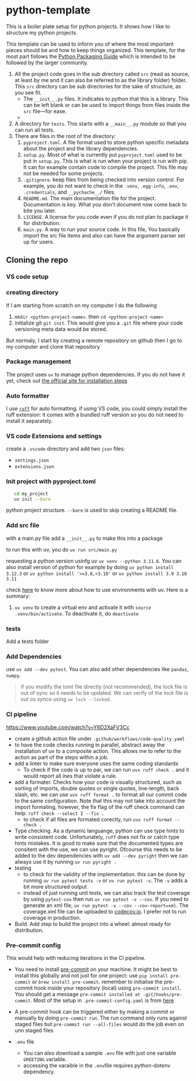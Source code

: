 # python-template
This is a boiler plate setup for python projects. It shows how I like to structure my
python projects.

This template can be used to inform you of where the most important pieces should be and
how to keep things organized. This template, for the most part follows the [Python
Packaging Guide](https://packaging.python.org/en/latest/tutorials/packaging-projects/)
which is intended to be followed by the larger community.

1. All the project code goes in the sub directory called `src` (read as source, at least by
me and it can also be referred to as the library folder) folder. This `src` directory
can be sub directories for the sake of structure, as you see fit.
    - The `__init__.py` files. It indicates to python that this is a library. This can
      be left blank or can be used to import things from files inside the `src`
      file––for ease.
    - 
2. A directory for `tests`. This starts with a `__main__.py` module so that you can run
   all tests.
3. There are files in the root of the directory:
   1. `pyproject.toml`. A file format used to store python specific metadata about the
      project and the library dependencies.
   2. `setup.py`. Most of what is currently put `pyproject.toml` used to be put in
      `setup.py`. This is what is run when your project is run with pip. It can for
      example contain code to compile the project. This file may not be needed for some
      projects.
   3. `.gitignore`. keep files from being checked into version control. For example, you
      do not want to check in the `.venv`, `.egg-info`, `.env`, `.credentials`, and `__pychache__/` files.
   4. `README.md`. The main documentation file for the project. Documentation is key.
      What you don't document now come back to bite you later.
   5. `LICENSE`. A license for you code even if you do not plan to package it for distribution.
   6. `main.py`. A way to run your source code. In this file, You basically import the
      src file items and also can have the argument parser set up for users.

## Cloning the repo

### VS code setup
### creating directory
If I am starting from scratch on my computer I do the following
1. `mkdir <python-project-name>`. then `cd <python-project-name>`
2. initialize git `git init`. This would give you a `.git` file where your code
   versioning meta data would be stored. 

But normaly, I start by creating a remote repository on github then I go to my computer
and clone that repository

### Package management
The project uses `uv` to manage python dependencies. If you do not have it yet, check out [the official site for
installation
steps](https://docs.astral.sh/uv/getting-started/installation/#standalone-installer)

### Auto formatter
I use [`ruff`](https://docs.astral.sh/ruff/installation/) for auto formatting. if using
VS code, you could simply install the ruff extension: it comes with a bundled ruff
version so you do not need to install it separately.

### VS code Extensions and settings

create a `.vscode` directory and add two `json` files:
- `settings.json`
- `extensions.json`

### Init project with pyproject.toml
```sh
   cd my_project
   uv init --bare
```

python project structure. `--bare` is used to skip creating a README file.

### Add src file 
with a main.py file
add a `__init__.py` to make this into a package

to run this with uv, you do `uv run src/main.py`

requesting a python version usinfg uv `uv venv --python 3.11.6`. You can also install
version of python for example by doing `uv python install 3.12.3` or `uv python install
'>=3.8,<3.10'` or `uv python install 3.9 3.10 3.11`

check [here](https://docs.astral.sh/uv/pip/environments/) to know more about how to use
environments with uv. Here is a summary:
1. `uv venv` to create a virtual env and activate it with `source .venv/bin/activate`.
   To deactivate it, do `deactivate`

### tests
Add a tests folder

### Add Dependencies

use `uv add --dev pytest`. You can also add other dependencies like `pandas`, `numpy`.

> If you modify the toml file directly (not recommended), the lock file is out of sync
> so it needs to be updated. We can verify of the lock file is out os synce using  `uv
> lock --locked`.




### CI pipeline
https://www.youtube.com/watch?v=Y6D2XaFV3Cc

- create a github action file under `.github/workflows/code-quality.yaml`
- to have the code checks running in parallel, abstract away the installation of uv to a
  composite action. This allows me to refer to the action as part of the steps within a
  job.
- add a linter to make sure everyone uses the same coding standards
  - To check if the code is up to par, we can run `uvx ruff check .` and it would report
    all ines that violate a rule.
- add a formater. Checks how your code is visually structured, such as sorting of
  imports, double quotes or single quotes, line-length, back slash, etc. we can use `uvx
  ruff format .` to format all our commit code to the same configuration. Note that this
  may not take into account the import formating, however, the fix flag of the ruff
  check command can help:  `ruff check
  --select I --fix .` 
    - to check if all files are formated corectly, run `uvx ruff format --check .`
- Type checking. As a dynamic languange, python can use type hints to write consistent
  code. Unfortunately, `ruff` does not fix or catch type hints mistakes. It is good to
  make sure that the documented types are consitent with the use, we can use pyright.
  Ofcourse this needs to be added to the dev dependencies with `uv add --dev pyright`
  then we can always use it by running `uv run pyright .`
- testing 
  - to check for the validity of the implementation. this can be done by running
  `uv run pytest tests -v` or `uv run pytest -v`. The `-v` adds a bit more structured
  output
  - instead of just running unit tests, we can also track the test coverage by using
    `pytest-cov` then run `uv run pytest -v --cov`. If you need to generate an xml file,
    `uv run pytest -v --cov --cov-report=xml`. The coverage.xml file can be uploaded to
    [codecov.io](https://about.codecov.io/). I prefer not to run coverage in production.
- Build. Add step to build the project into a wheel: almost ready for distribution. 



### Pre-commit config
This would help with reducing iterations in the CI pipeline.
- You need to install [pre-commit](https://pre-commit.com/) on your machine. It might be
  best to install this globally and not just for one project: use `pip install
  pre-commit`  or  `brew install pre-commit`. remember to initialise the pre-commit hook
  inside your repository (local) using `pre-commit install`. You should get a message
  `pre-commit installed at .git/hooks/pre-commit`. Most of the setup in
  `.pre-commit-config.yaml` is from
  [here](https://docs.astral.sh/uv/guides/integration/pre-commit/)
- A pre-commit hook can be triggered either by making a commit or manually by doing
  `pre-commit run`. The run command only runs against staged files but
  `pre-commit run --all-files` would do the job even on unn staged files

- `.env` file
  - You can also download a sample `.env` file  with just one variable `GREETING` variable.
  - accessing the varaible in the `.env`file requires python-dotenv dependency.

